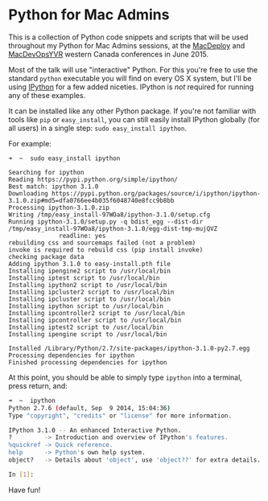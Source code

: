 # Python for Mac Admins

This is a collection of Python code snippets and scripts that will be used throughout my Python for Mac Admins sessions, at the [MacDeploy](http://macdeployment.ca) and [MacDevOpsYVR](http://www.macdevops.ca) western Canada conferences in June 2015.

Most of the talk will use "interactive" Python. For this you're free to use the standard `python` executable you will find on every OS X system, but I'll be using [IPython](http://ipython.org) for a few added niceties. IPython is _not_ required for running any of these examples.

It can be installed like any other Python package. If you're not familiar with tools like `pip` or `easy_install`, you can still easily install IPython globally (for all users) in a single step: `sudo easy_install ipython`.

For example:

```
➜  ~  sudo easy_install ipython

Searching for ipython
Reading https://pypi.python.org/simple/ipython/
Best match: ipython 3.1.0
Downloading https://pypi.python.org/packages/source/i/ipython/ipython-3.1.0.zip#md5=dfa0766ee4b035f6048740e8fcc9b8bb
Processing ipython-3.1.0.zip
Writing /tmp/easy_install-97WOa8/ipython-3.1.0/setup.cfg
Running ipython-3.1.0/setup.py -q bdist_egg --dist-dir /tmp/easy_install-97WOa8/ipython-3.1.0/egg-dist-tmp-mujQVZ
              readline: yes
rebuilding css and sourcemaps failed (not a problem)
invoke is required to rebuild css (pip install invoke)
checking package data
Adding ipython 3.1.0 to easy-install.pth file
Installing ipengine2 script to /usr/local/bin
Installing iptest script to /usr/local/bin
Installing ipython2 script to /usr/local/bin
Installing ipcluster2 script to /usr/local/bin
Installing ipcluster script to /usr/local/bin
Installing ipython script to /usr/local/bin
Installing ipcontroller2 script to /usr/local/bin
Installing ipcontroller script to /usr/local/bin
Installing iptest2 script to /usr/local/bin
Installing ipengine script to /usr/local/bin

Installed /Library/Python/2.7/site-packages/ipython-3.1.0-py2.7.egg
Processing dependencies for ipython
Finished processing dependencies for ipython
```

At this point, you should be able to simply type `ipython` into a terminal, press return, and:

```bash
➜  ~  ipython
Python 2.7.6 (default, Sep  9 2014, 15:04:36)
Type "copyright", "credits" or "license" for more information.

IPython 3.1.0 -- An enhanced Interactive Python.
?         -> Introduction and overview of IPython's features.
%quickref -> Quick reference.
help      -> Python's own help system.
object?   -> Details about 'object', use 'object??' for extra details.

In [1]:
```

Have fun!
